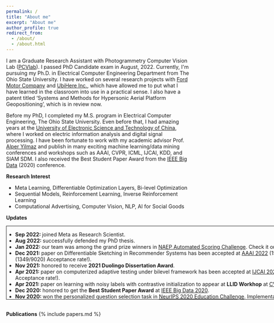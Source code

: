 ```yaml
---
permalink: /
title: "About me"
excerpt: "About me"
author_profile: true
redirect_from: 
  - /about/
  - /about.html
---
```

I am a Graduate Research Assistant with Photogrammetry Computer Vision Lab ([PCVlab](https://u.osu.edu/pcvlab/)). I passed PhD Candidate exam in August, 2022. Currently, I'm pursuing my Ph.D. in Electrical Computer Engineering Department from The Ohio State University. I have worked on several research projects with [Ford Motor Company](https://www.ford.com/) and [UbiHere Inc.](https://ubihere.com/), which have allowed me to put what I have learned in the classroom into use in a practical sense. I also have a patent titled ‘Systems and Methods for Hypersonic Aerial Platform Geopositioning’, which is in review now.

Before my PhD, I completed my M.S. program in Electrical Computer Engineering, The Ohio State University. Even before that, I had amazing years at the [University of Electronic Science and Technology of China](https://en.uestc.edu.cn/), where I worked on electric information analysis and digital signal processing. I have been fortunate to work with my academic advisor Prof. [Alper Yilmaz](https://ceg.osu.edu/people/yilmaz.15) and publish in many exciting machine learning/data mining conferences and workshops such as AAAI, CVPR, ICML, IJCAI, KDD, and SIAM SDM. I also received the Best Student Paper Award from the [IEEE Big Data](https://bigdataieee.org/BigData2020/index.html) (2020) conference. 

**Research Interest**
  * Meta Learning, Differentiable Optimization Layers, Bi-level Optimization
  * Sequential Models, Reinforcement Learning, Inverse Reinforcement Learning
  * Computational Advertising, Computer Vision, NLP, AI for Social Goods

**Updates**
<div class="posts-wrapper">
    <div class="post" style="width:800px;height:200px;border:1px solid;overflow:auto">
        <ul class="news">
            <li><strong>Sep 2022: </strong>joined Meta as Research Scientist.
            </li>
            <li><strong>Aug 2022: </strong>successfully defended my PhD thesis.
            </li>
            <li><strong>Jan 2022: </strong>our team was among the grand prize winners in  <a href="https://github.com/NAEP-AS-Challenge/info">NAEP Automated Scoring Challenge</a>. Check it out <a href="https://github.com/NAEP-AS-Challenge/info/blob/main/results.md">here</a>.
            </li>
            <li><strong>Dec 2021: </strong>paper on Differentiable Sketching in Recommender Systems has been accepted at <a href="https://aaai.org/Conferences/AAAI-22/">AAAI 2022</a> (15% (1349/9020) Acceptance rate!).
            </li>
            <li><strong>Nov 2021: </strong> honored to receive <strong> 2021 Duolingo Dissertation Award</strong>.
            </li>
            <li><strong>Apr 2021: </strong>paper on computerized adaptive testing under bilevel framework has been accepted at <a href="https://ijcai-21.org/">IJCAI 2021</a> (13.9% Acceptance rate!).
            </li>
            <li><strong>Apr 2021: </strong>paper on learning with noisy labels with contrastive initialization to appear at <strong>LLID Workhop</strong> at <a href="https://l2id.github.io/index.html">CVPR 2021</a>.
            </li>
            <li><strong>Dec 2020: </strong>honored to get the <strong>Best Student Paper Award</strong> at <a href="https://bigdataieee.org/BigData2020/">IEEE Big Data 2020</a>.
            </li>
            <li><strong>Nov 2020: </strong>won the personalized question selection task in  <a href="https://competitions.codalab.org/competitions/25449">NeurIPS 2020 Education Challenge</a>. Implementation is publicly <a href="https://github.com/arghosh/NeurIPSEducation2020">available</a>.
            </li>
            <li><strong>Nov 2020: </strong>paper on robust sample reweighting strategy without gold samples to appear at <a href="http://wacv2021.thecvf.com/home">WACV 2021</a>. Paper/codes will be released soon.
            </li>
            <li><strong>Nov 2020: </strong>paper on optimal career trajectory modeling to appear at <a href="https://bigdataieee.org/BigData2020/">IEEE Big Data 2020</a>. Paper/codes will be released soon.
            </li>
            <li><strong>Sep 2020: </strong>will be serving as Program committee member for <a href="https://aaai.org/Conferences/AAAI-21/">AAAI 2021</a> and <a href="http://wacv2021.thecvf.com/home">WACV 2021</a> .
            </li>
            <li><strong>Aug 2020: </strong>selected for <a href="https://www.kdd.org/kdd2020/">KDD 2020</a> Student Award!
            </li>
            <li><strong>May 2020: </strong>paper on knowledge tracing to appear at <a href="https://www.kdd.org/kdd2020/">KDD 2020</a>. Paper/codes/data will be released soon.
            </li>
            <li><strong>Mar 2020: </strong>selected for <a href="https://www.siam.org/conferences/cm/lodging-and-support/travel-support/sdm20-travel-support">SIAM SDM Student Travel Award</a>.
            </li>
            <li><strong>Dec 2019: </strong>paper on <a href="https://arxiv.org/pdf/2004.00100">optimal bidding strategy</a> to appear at SIAM SDM 2020.
            </li>
            <!-- <li><strong>Jun 2019: </strong>paper on <a href="https://arxiv.org/pdf/2001.06587">bid landscape forecasting</a> to appear at ECML-PKDD 2019.
            </li> -->
            <li><strong>May 2019: </strong>paper on <a href="https://pdfs.semanticscholar.org/cdbe/99c87f0e94e363acba70b015360ec7d63521.pdf">point processes</a> to appear at ICML Time series workshop 2019.
            </li>
            <li><strong>May 2019: </strong> will be joining Adobe Research, San Jose for internship (again).
            </li>
            <li><strong>Sep 2018: </strong> had a great summer at Adobe Research, San Jose.
            </li>
            <li><strong>Aug 2017: </strong> last day at Microsoft!
            </li>
            <li><strong>Jul 2017: </strong> will be joining UMass Amherst for PhD in Computer Science.
            </li>
            <li><strong>Feb 2017: </strong>paper on <a href="http://www.aaai.org/ocs/index.php/AAAI/AAAI17/paper/download/14759/14355">robust loss functions for deep networks</a> to appear at AAAI 2017.
            </li>
            <!-- <li><strong>Jan 2017: </strong>paper on <a href="https://arxiv.org/pdf/1605.06296.pdf">robustness of decision trees</a> to appear at PAKDD 2017.
            </li> -->
        </ul>
    </div>
</div>
<br/>

**Publications**
{% include papers.md %}
